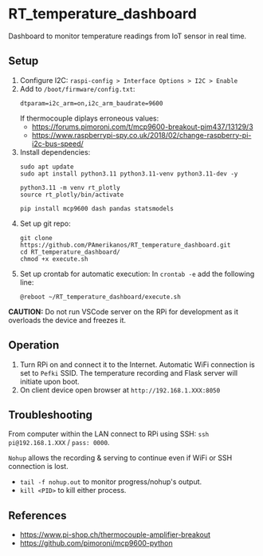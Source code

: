 # RT_temperature_dashboard
Dashboard to monitor temperature readings from IoT sensor in real time.

## Setup
1. Configure I2C: `raspi-config > Interface Options > I2C > Enable`
2. Add to `/boot/firmware/config.txt`:
    ```
    dtparam=i2c_arm=on,i2c_arm_baudrate=9600
    ```
    If thermocouple diplays erroneous values:
    - https://forums.pimoroni.com/t/mcp9600-breakout-pim437/13129/3
    - https://www.raspberrypi-spy.co.uk/2018/02/change-raspberry-pi-i2c-bus-speed/
3. Install dependencies: 
    ```
    sudo apt update
    sudo apt install python3.11 python3.11-venv python3.11-dev -y
    
    python3.11 -m venv rt_plotly
    source rt_plotly/bin/activate

    pip install mcp9600 dash pandas statsmodels
    ```
4. Set up git repo:
    ```
    git clone https://github.com/PAmerikanos/RT_temperature_dashboard.git
    cd RT_temperature_dashboard/
    chmod +x execute.sh
    ```
5. Set up crontab for automatic execution:
    In `crontab -e` add the following line:
    ```
    @reboot ~/RT_temperature_dashboard/execute.sh
    ```

**CAUTION:** Do not run VSCode server on the RPi for development as it overloads the device and freezes it.

## Operation
1. Turn RPi on and connect it to the Internet. Automatic WiFi connection is set to `Pefki` SSID. The temperature recording and Flask server will initiate upon boot.
2. On client device open browser at `http://192.168.1.XXX:8050`

## Troubleshooting
From computer within the LAN connect to RPi using SSH: `ssh pi@192.168.1.XXX` / `pass: 0000`.

`Nohup` allows the recording & serving to continue even if WiFi or SSH connection is lost.
- `tail -f nohup.out` to monitor progress/nohup's output.
- `kill <PID>` to kill either process.

## References
- https://www.pi-shop.ch/thermocouple-amplifier-breakout
- https://github.com/pimoroni/mcp9600-python
